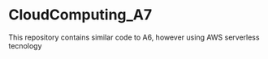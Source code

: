 # CloudComputing_A7
This repository contains similar code to A6, however using AWS serverless tecnology
